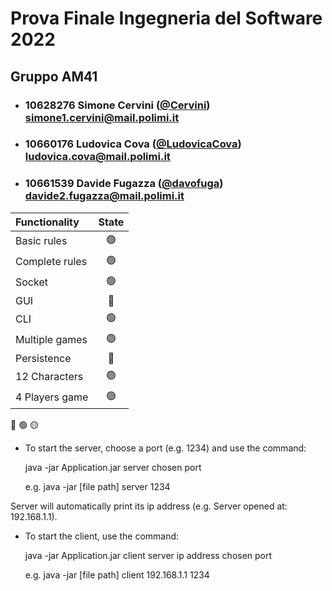 # Prova Finale Ingegneria del Software 2022
## Gruppo AM41

- ###   10628276   Simone Cervini ([@Cervini](https://github.com/Cervini))<br>simone1.cervini@mail.polimi.it
- ###   10660176    Ludovica Cova ([@LudovicaCova](https://github.com/LudovicaCova))<br>ludovica.cova@mail.polimi.it
- ###   10661539    Davide Fugazza ([@davofuga](https://github.com/davofuga))<br>davide2.fugazza@mail.polimi.it

| Functionality  |                       State                        |
|:---------------|:--------------------------------------------------:|
| Basic rules    | 🟢 |
| Complete rules | 🟢 |
| Socket         | 🟢 |
| GUI            | 🔴 |
| CLI            | 🟢 |
| Multiple games | 🟢 |
| Persistence    | 🔴 |
| 12 Characters  | 🟢 |
| 4 Players game | 🟢 |

🔴
🟢
🟡

* To start the server, choose a port (e.g. 1234) and use the command:

    java -jar Application.jar server chosen port

    e.g. java -jar [file path] server 1234

Server will automatically print its ip address (e.g. Server opened at: 192.168.1.1).

* To start the client, use the command:

    java -jar Application.jar client server ip address chosen port

    e.g. java -jar [file path] client 192.168.1.1 1234